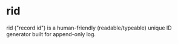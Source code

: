 # rid
rid ("record id") is a human-friendly (readable/typeable) unique ID generator built for append-only log. 

